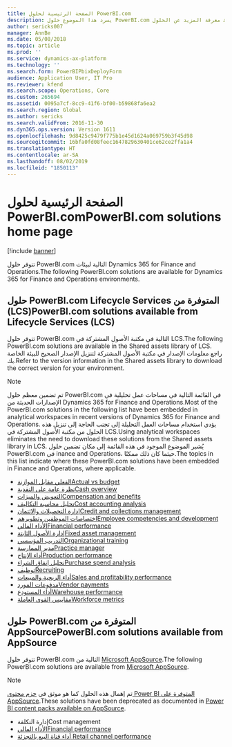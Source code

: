 ```yaml
---
title: الصفحة الرئيسية لحلول PowerBI.com
description: يسرد هذا الموضوع حلول PowerBI.com المتوفرةن ويوجهك إلى الموارد حيث يمكنك معرفة المزيد عن الحلول.
author: sericks007
manager: AnnBe
ms.date: 05/08/2018
ms.topic: article
ms.prod: ''
ms.service: dynamics-ax-platform
ms.technology: ''
ms.search.form: PowerBIPbixDeployForm
audience: Application User, IT Pro
ms.reviewer: kfend
ms.search.scope: Operations, Core
ms.custom: 265694
ms.assetid: 0095a7cf-8cc9-41f6-bf00-b59868fa6ea2
ms.search.region: Global
ms.author: sericks
ms.search.validFrom: 2016-11-30
ms.dyn365.ops.version: Version 1611
ms.openlocfilehash: 9d8425c9479f775b1e45d1624a069759b3f45d98
ms.sourcegitcommit: 16bfa0fd08feec1647829630401ce62ce2ffa1a4
ms.translationtype: HT
ms.contentlocale: ar-SA
ms.lasthandoff: 08/02/2019
ms.locfileid: "1850113"
---
```

# <a name="powerbicom-solutions-home-page"></a><span data-ttu-id="f0ec0-103">الصفحة الرئيسية لحلول PowerBI.com</span><span class="sxs-lookup"><span data-stu-id="f0ec0-103">PowerBI.com solutions home page</span></span>

[!include [banner](../includes/banner.md)]

<span data-ttu-id="f0ec0-104">تتوفر حلول PowerBI.com التالية لبيئات Dynamics 365 for Finance and Operations.</span><span class="sxs-lookup"><span data-stu-id="f0ec0-104">The following PowerBI.com solutions are available for Dynamics 365 for Finance and Operations environments.</span></span>

## <a name="powerbicom-solutions-available-from-lifecycle-services-lcs"></a><span data-ttu-id="f0ec0-105">حلول PowerBI.com المتوفرة من ‏‫Lifecycle Services ‏(LCS)‬</span><span class="sxs-lookup"><span data-stu-id="f0ec0-105">PowerBI.com solutions available from Lifecycle Services (LCS)</span></span>

<span data-ttu-id="f0ec0-106">تتوفر حلول PowerBI.com التالية في مكتبة الأصول المشتركة في LCS.</span><span class="sxs-lookup"><span data-stu-id="f0ec0-106">The following PowerBI.com solutions are available in the Shared assets library of LCS.</span></span> <span data-ttu-id="f0ec0-107">راجع معلومات الإصدار في مكتبة الأصول المشتركة لتنزيل الإصدار الصحيح للبيئة الخاصة بك.</span><span class="sxs-lookup"><span data-stu-id="f0ec0-107">Refer to the version information in the Shared assets library to download the correct version for your environment.</span></span>

> [!NOTE]
> <span data-ttu-id="f0ec0-108">تم تضمين معظم حلول PowerBI.com في القائمة التالية في مساحات عمل تحليلية في الإصدارات الحديثة من Dynamics 365 for Finance and Operations.</span><span class="sxs-lookup"><span data-stu-id="f0ec0-108">Most of the PowerBI.com solutions in the following list have been embedded in analytical workspaces in recent versions of Dynamics 365 for Finance and Operations.</span></span> <span data-ttu-id="f0ec0-109">يؤدي استخدام مساحات العمل التحليلة إلى تجنب الحاجة إلى تنزيل هذه الحلول من مكتبة الأصول المشتركة في LCS.</span><span class="sxs-lookup"><span data-stu-id="f0ec0-109">Using analytical workspaces eliminates the need to download these solutions from the Shared assets library in LCS.</span></span> <span data-ttu-id="f0ec0-110">يُشير الموضوع الموجود في هذه القائمة إلى مكان تضمين حلول PowerBI.com في inance and Operations، حيثما كان ذلك ممكنًا.</span><span class="sxs-lookup"><span data-stu-id="f0ec0-110">The topics in this list indicate where these PowerBI.com solutions have been embedded in Finance and Operations, where applicable.</span></span>

- [<span data-ttu-id="f0ec0-111">الفعلي مقابل الموازنة</span><span class="sxs-lookup"><span data-stu-id="f0ec0-111">Actual vs budget</span></span>](ledger-budgets-power-bi.md)
- [<span data-ttu-id="f0ec0-112">نظرة عامة على النقدية</span><span class="sxs-lookup"><span data-stu-id="f0ec0-112">Cash overview</span></span>](../../financials/cash-bank-management/Cash-Overview-Power-BI-content.md)
- [<span data-ttu-id="f0ec0-113">التعويض والميزات</span><span class="sxs-lookup"><span data-stu-id="f0ec0-113">Compensation and benefits</span></span>](compensation-and-benefits-analysis-power-bi-content-pack.md)
- [<span data-ttu-id="f0ec0-114">تحليل محاسبة التكاليف</span><span class="sxs-lookup"><span data-stu-id="f0ec0-114">Cost accounting analysis</span></span>](cost-accounting-analysis-content-pack.md)
- [<span data-ttu-id="f0ec0-115">إدارة التحصيلات والائتمان</span><span class="sxs-lookup"><span data-stu-id="f0ec0-115">Credit and collections management</span></span>](../../financials/accounts-receivable/credit-collections-power-bi.md)
- [<span data-ttu-id="f0ec0-116">اختصاصات الموظفين وتطويرهم</span><span class="sxs-lookup"><span data-stu-id="f0ec0-116">Employee competencies and development</span></span>](employee-competencies-and-development-analysis-power-bi-content-pack.md)
- [<span data-ttu-id="f0ec0-117">الأداء المالي</span><span class="sxs-lookup"><span data-stu-id="f0ec0-117">Financial performance</span></span>](financial-performance-power-bi-content-pack.md)
- [<span data-ttu-id="f0ec0-118">إدارة الأصول الثابتة</span><span class="sxs-lookup"><span data-stu-id="f0ec0-118">Fixed asset management</span></span>](../../financials/fixed-assets/Fixed-asset-management-workspace.md)
- [<span data-ttu-id="f0ec0-119">التدريب المؤسسي</span><span class="sxs-lookup"><span data-stu-id="f0ec0-119">Organizational training</span></span>](organizational-training-analysis-power-bi-content-pack.md)
- [<span data-ttu-id="f0ec0-120">مدير الممارسة</span><span class="sxs-lookup"><span data-stu-id="f0ec0-120">Practice manager</span></span>](practice-manager-power-bi.md)
- [<span data-ttu-id="f0ec0-121">أداء الإنتاج</span><span class="sxs-lookup"><span data-stu-id="f0ec0-121">Production performance</span></span>](production-performance-power-bi.md)
- [<span data-ttu-id="f0ec0-122">تحليل إنفاق الشراء</span><span class="sxs-lookup"><span data-stu-id="f0ec0-122">Purchase spend analysis</span></span>](purchase-content-pack-for-power-bi.md)
- [<span data-ttu-id="f0ec0-123">توظيف</span><span class="sxs-lookup"><span data-stu-id="f0ec0-123">Recruiting</span></span>](recruiting-analysis-power-bi-content-pack.md)
- [<span data-ttu-id="f0ec0-124">أداء الربحية والمبيعات</span><span class="sxs-lookup"><span data-stu-id="f0ec0-124">Sales and profitability performance</span></span>](sales-profitability-performance-content-pack.md)
- [<span data-ttu-id="f0ec0-125">مدفوعات المورد</span><span class="sxs-lookup"><span data-stu-id="f0ec0-125">Vendor payments</span></span>](../../financials/accounts-payable/Vendor-payments-workspace.md)
- [<span data-ttu-id="f0ec0-126">أداء المستودع</span><span class="sxs-lookup"><span data-stu-id="f0ec0-126">Warehouse performance</span></span>](warehouse-power-bi-content.md)
- [<span data-ttu-id="f0ec0-127">مقاييس القوى العاملة</span><span class="sxs-lookup"><span data-stu-id="f0ec0-127">Workforce metrics</span></span>](workforce-analysis-power-bi-content-pack.md)

## <a name="powerbicom-solutions-available-from-appsource"></a><span data-ttu-id="f0ec0-128">حلول PowerBI.com المتوفرة من AppSource</span><span class="sxs-lookup"><span data-stu-id="f0ec0-128">PowerBI.com solutions available from AppSource</span></span>

<span data-ttu-id="f0ec0-129">تتوفر حلول PowerBI.com التالية من [Microsoft AppSource](https://appsource.microsoft.com).</span><span class="sxs-lookup"><span data-stu-id="f0ec0-129">The following PowerBI.com solutions are available from [Microsoft AppSource](https://appsource.microsoft.com).</span></span>

> [!NOTE]
> <span data-ttu-id="f0ec0-130">تم إهمال هذه الحلول كما هو موثق في [حزم محتوى Power BI المتوفرة على AppSource](../migration-upgrade/deprecated-features.md#power-bi-content-packs-available-on-appsource).</span><span class="sxs-lookup"><span data-stu-id="f0ec0-130">These solutions have been deprecated as documented in [Power BI content packs available on AppSource](../migration-upgrade/deprecated-features.md#power-bi-content-packs-available-on-appsource).</span></span>

- <span data-ttu-id="f0ec0-131">إدارة التكلفة</span><span class="sxs-lookup"><span data-stu-id="f0ec0-131">Cost management</span></span>
- [<span data-ttu-id="f0ec0-132">الأداء المالي</span><span class="sxs-lookup"><span data-stu-id="f0ec0-132">Financial performance</span></span>](financial-performance-power-bi-content-pack.md)
- [<span data-ttu-id="f0ec0-133">أداء قناة البيع بالتجزئة </span><span class="sxs-lookup"><span data-stu-id="f0ec0-133">Retail channel performance</span></span>](retail-channel-performance-dashboard-power-bi-data.md)
